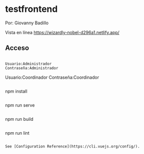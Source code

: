 # testfrontend

Por: Giovanny Badillo

Vista en línea https://wizardly-nobel-d296a1.netlify.app/

## Acceso

```

Usuario:Administrador
Contraseña:Administrador

```

Usuario:Coordinador
Contraseña:Coordinador

```## Project setup

```

npm install

```### Compiles and hot-reloads for development

```

npm run serve

```### Compiles and minifies for production

```

npm run build

```### Lints and fixes files

```

npm run lint

```### Customize configuration

See [Configuration Reference](https://cli.vuejs.org/config/).
```
